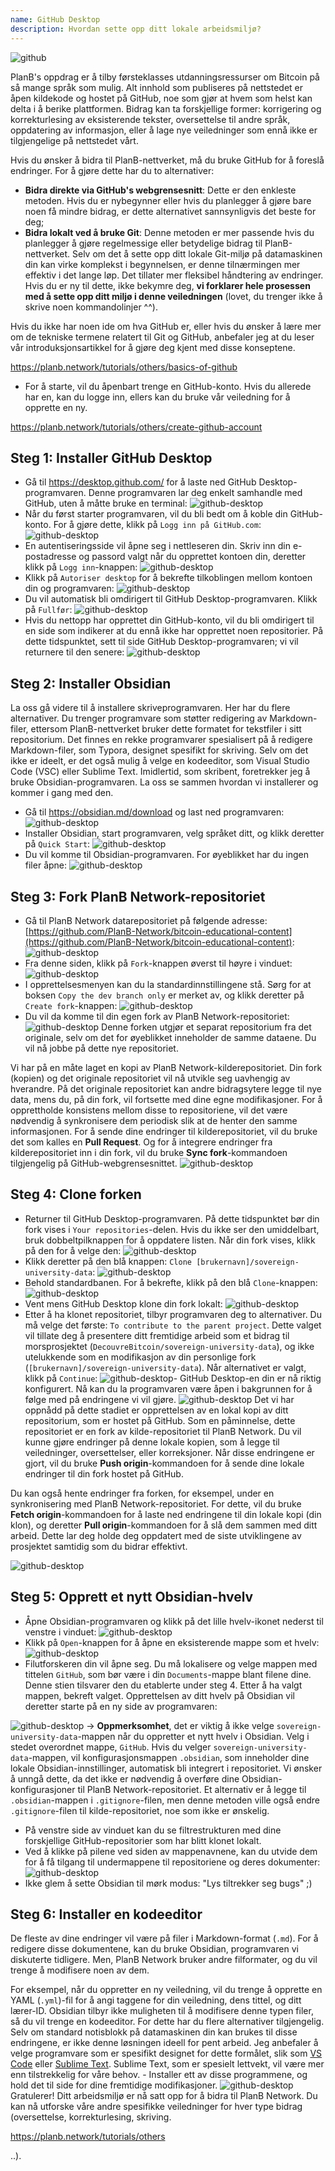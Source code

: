 ```yaml
---
name: GitHub Desktop
description: Hvordan sette opp ditt lokale arbeidsmiljø?
---
```

![github](assets/cover.webp)

PlanB's oppdrag er å tilby førsteklasses utdanningsressurser om Bitcoin på så mange språk som mulig. Alt innhold som publiseres på nettstedet er åpen kildekode og hostet på GitHub, noe som gjør at hvem som helst kan delta i å berike plattformen. Bidrag kan ta forskjellige former: korrigering og korrekturlesing av eksisterende tekster, oversettelse til andre språk, oppdatering av informasjon, eller å lage nye veiledninger som ennå ikke er tilgjengelige på nettstedet vårt.

Hvis du ønsker å bidra til PlanB-nettverket, må du bruke GitHub for å foreslå endringer. For å gjøre dette har du to alternativer:
- **Bidra direkte via GitHub's webgrensesnitt**: Dette er den enkleste metoden. Hvis du er nybegynner eller hvis du planlegger å gjøre bare noen få mindre bidrag, er dette alternativet sannsynligvis det beste for deg;
- **Bidra lokalt ved å bruke Git**: Denne metoden er mer passende hvis du planlegger å gjøre regelmessige eller betydelige bidrag til PlanB-nettverket. Selv om det å sette opp ditt lokale Git-miljø på datamaskinen din kan virke komplekst i begynnelsen, er denne tilnærmingen mer effektiv i det lange løp. Det tillater mer fleksibel håndtering av endringer. Hvis du er ny til dette, ikke bekymre deg, **vi forklarer hele prosessen med å sette opp ditt miljø i denne veiledningen** (lovet, du trenger ikke å skrive noen kommandolinjer ^^).

Hvis du ikke har noen ide om hva GitHub er, eller hvis du ønsker å lære mer om de tekniske termene relatert til Git og GitHub, anbefaler jeg at du leser vår introduksjonsartikkel for å gjøre deg kjent med disse konseptene.

https://planb.network/tutorials/others/basics-of-github



- For å starte, vil du åpenbart trenge en GitHub-konto. Hvis du allerede har en, kan du logge inn, ellers kan du bruke vår veiledning for å opprette en ny.

https://planb.network/tutorials/others/create-github-account



## Steg 1: Installer GitHub Desktop

- Gå til https://desktop.github.com/ for å laste ned GitHub Desktop-programvaren. Denne programvaren lar deg enkelt samhandle med GitHub, uten å måtte bruke en terminal:
![github-desktop](assets/1.webp)
- Når du først starter programvaren, vil du bli bedt om å koble din GitHub-konto. For å gjøre dette, klikk på `Logg inn på GitHub.com`:
![github-desktop](assets/2.webp)
- En autentiseringsside vil åpne seg i nettleseren din. Skriv inn din e-postadresse og passord valgt når du opprettet kontoen din, deretter klikk på `Logg inn`-knappen:
![github-desktop](assets/3.webp)
- Klikk på `Autoriser desktop` for å bekrefte tilkoblingen mellom kontoen din og programvaren:
![github-desktop](assets/4.webp)
- Du vil automatisk bli omdirigert til GitHub Desktop-programvaren. Klikk på `Fullfør`: ![github-desktop](assets/5.webp)
- Hvis du nettopp har opprettet din GitHub-konto, vil du bli omdirigert til en side som indikerer at du ennå ikke har opprettet noen repositorier. På dette tidspunktet, sett til side GitHub Desktop-programvaren; vi vil returnere til den senere: ![github-desktop](assets/6.webp)

## Steg 2: Installer Obsidian

La oss gå videre til å installere skriveprogramvaren. Her har du flere alternativer. Du trenger programvare som støtter redigering av Markdown-filer, ettersom PlanB-nettverket bruker dette formatet for tekstfiler i sitt repositorium.
Det finnes en rekke programvarer spesialisert på å redigere Markdown-filer, som Typora, designet spesifikt for skriving. Selv om det ikke er ideelt, er det også mulig å velge en kodeeditor, som Visual Studio Code (VSC) eller Sublime Text. Imidlertid, som skribent, foretrekker jeg å bruke Obsidian-programvaren. La oss se sammen hvordan vi installerer og kommer i gang med den.
- Gå til https://obsidian.md/download og last ned programvaren: ![github-desktop](assets/7.webp)
- Installer Obsidian, start programvaren, velg språket ditt, og klikk deretter på `Quick Start`: ![github-desktop](assets/8.webp)
- Du vil komme til Obsidian-programvaren. For øyeblikket har du ingen filer åpne: ![github-desktop](assets/9.webp)

## Steg 3: Fork PlanB Network-repositoriet

- Gå til PlanB Network datarepositoriet på følgende adresse: [https://github.com/PlanB-Network/bitcoin-educational-content](https://github.com/PlanB-Network/bitcoin-educational-content): ![github-desktop](assets/10.webp)
- Fra denne siden, klikk på `Fork`-knappen øverst til høyre i vinduet: ![github-desktop](assets/11.webp)
- I opprettelsesmenyen kan du la standardinnstillingene stå. Sørg for at boksen `Copy the dev branch only` er merket av, og klikk deretter på `Create fork`-knappen: ![github-desktop](assets/12.webp)
- Du vil da komme til din egen fork av PlanB Network-repositoriet: ![github-desktop](assets/13.webp)
Denne forken utgjør et separat repositorium fra det originale, selv om det for øyeblikket inneholder de samme dataene. Du vil nå jobbe på dette nye repositoriet.

Vi har på en måte laget en kopi av PlanB Network-kilderepositoriet. Din fork (kopien) og det originale repositoriet vil nå utvikle seg uavhengig av hverandre. På det originale repositoriet kan andre bidragsytere legge til nye data, mens du, på din fork, vil fortsette med dine egne modifikasjoner.
For å opprettholde konsistens mellom disse to repositoriene, vil det være nødvendig å synkronisere dem periodisk slik at de henter den samme informasjonen. For å sende dine endringer til kilderepositoriet, vil du bruke det som kalles en **Pull Request**. Og for å integrere endringer fra kilderepositoriet inn i din fork, vil du bruke **Sync fork**-kommandoen tilgjengelig på GitHub-webgrensesnittet.
![github-desktop](assets/14.webp)

## Steg 4: Clone forken

- Returner til GitHub Desktop-programvaren. På dette tidspunktet bør din fork vises i `Your repositories`-delen. Hvis du ikke ser den umiddelbart, bruk dobbeltpilknappen for å oppdatere listen. Når din fork vises, klikk på den for å velge den:
![github-desktop](assets/15.webp)
- Klikk deretter på den blå knappen: `Clone [brukernavn]/sovereign-university-data`:
![github-desktop](assets/16.webp)
- Behold standardbanen. For å bekrefte, klikk på den blå `Clone`-knappen:
![github-desktop](assets/17.webp)
- Vent mens GitHub Desktop klone din fork lokalt:
![github-desktop](assets/18.webp)
- Etter å ha klonet repositoriet, tilbyr programvaren deg to alternativer. Du må velge det første: `To contribute to the parent project`. Dette valget vil tillate deg å presentere ditt fremtidige arbeid som et bidrag til morsprosjektet (`DecouvreBitcoin/sovereign-university-data`), og ikke utelukkende som en modifikasjon av din personlige fork (`[brukernavn]/sovereign-university-data`). Når alternativet er valgt, klikk på `Continue`:
![github-desktop](assets/19.webp)- GitHub Desktop-en din er nå riktig konfigurert. Nå kan du la programvaren være åpen i bakgrunnen for å følge med på endringene vi vil gjøre.
![github-desktop](assets/20.webp)
Det vi har oppnådd på dette stadiet er opprettelsen av en lokal kopi av ditt repositorium, som er hostet på GitHub. Som en påminnelse, dette repositoriet er en fork av kilde-repositoriet til PlanB Network. Du vil kunne gjøre endringer på denne lokale kopien, som å legge til veiledninger, oversettelser, eller korreksjoner. Når disse endringene er gjort, vil du bruke **Push origin**-kommandoen for å sende dine lokale endringer til din fork hostet på GitHub.

Du kan også hente endringer fra forken, for eksempel, under en synkronisering med PlanB Network-repositoriet. For dette, vil du bruke **Fetch origin**-kommandoen for å laste ned endringene til din lokale kopi (din klon), og deretter **Pull origin**-kommandoen for å slå dem sammen med ditt arbeid. Dette lar deg holde deg oppdatert med de siste utviklingene av prosjektet samtidig som du bidrar effektivt.

![github-desktop](assets/21.webp)
## Steg 5: Opprett et nytt Obsidian-hvelv

- Åpne Obsidian-programvaren og klikk på det lille hvelv-ikonet nederst til venstre i vinduet:
![github-desktop](assets/22.webp)
- Klikk på `Open`-knappen for å åpne en eksisterende mappe som et hvelv: ![github-desktop](assets/23.webp)
- Filutforskeren din vil åpne seg. Du må lokalisere og velge mappen med tittelen `GitHub`, som bør være i din `Documents`-mappe blant filene dine. Denne stien tilsvarer den du etablerte under steg 4. Etter å ha valgt mappen, bekreft valget. Opprettelsen av ditt hvelv på Obsidian vil deretter starte på en ny side av programvaren:

![github-desktop](assets/24.webp)
-> **Oppmerksomhet**, det er viktig å ikke velge `sovereign-university-data`-mappen når du oppretter et nytt hvelv i Obsidian. Velg i stedet overordnet mappe, `GitHub`. Hvis du velger `sovereign-university-data`-mappen, vil konfigurasjonsmappen `.obsidian`, som inneholder dine lokale Obsidian-innstillinger, automatisk bli integrert i repositoriet. Vi ønsker å unngå dette, da det ikke er nødvendig å overføre dine Obsidian-konfigurasjoner til PlanB Network-repositoriet. Et alternativ er å legge til `.obsidian`-mappen i `.gitignore`-filen, men denne metoden ville også endre `.gitignore`-filen til kilde-repositoriet, noe som ikke er ønskelig.

- På venstre side av vinduet kan du se filtrestrukturen med dine forskjellige GitHub-repositorier som har blitt klonet lokalt.
- Ved å klikke på pilene ved siden av mappenavnene, kan du utvide dem for å få tilgang til undermappene til repositoriene og deres dokumenter:
![github-desktop](assets/25.webp)
- Ikke glem å sette Obsidian til mørk modus: "Lys tiltrekker seg bugs" ;)

## Steg 6: Installer en kodeeditor

De fleste av dine endringer vil være på filer i Markdown-format (`.md`). For å redigere disse dokumentene, kan du bruke Obsidian, programvaren vi diskuterte tidligere. Men, PlanB Network bruker andre filformater, og du vil trenge å modifisere noen av dem.

For eksempel, når du oppretter en ny veiledning, vil du trenge å opprette en YAML (`.yml`)-fil for å angi taggene for din veiledning, dens tittel, og ditt lærer-ID. Obsidian tilbyr ikke muligheten til å modifisere denne typen filer, så du vil trenge en kodeeditor.
For dette har du flere alternativer tilgjengelig. Selv om standard notisblokk på datamaskinen din kan brukes til disse endringene, er ikke denne løsningen ideell for pent arbeid. Jeg anbefaler å velge programvare som er spesifikt designet for dette formålet, slik som [VS Code](https://code.visualstudio.com/download) eller [Sublime Text](https://www.sublimetext.com/download). Sublime Text, som er spesielt lettvekt, vil være mer enn tilstrekkelig for våre behov. - Installer ett av disse programmene, og hold det til side for dine fremtidige modifikasjoner. ![github-desktop](assets/26.webp)
Gratulerer! Ditt arbeidsmiljø er nå satt opp for å bidra til PlanB Network. Du kan nå utforske våre andre spesifikke veiledninger for hver type bidrag (oversettelse, korrekturlesing, skriving.

https://planb.network/tutorials/others

..).